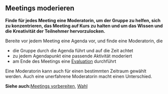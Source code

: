 ## Meetings moderieren

**Finde für jedes Meeting eine Moderatorin, um der Gruppe zu helfen, sich zu konzentrieren, das Meeting auf Kurs zu halten und um das Wissen und die Kreativität der Teilnehmer hervorzulocken.**

Bereite vor jedem Meeting eine Agenda vor, und finde eine Moderatorin, die

- die Gruppe durch die Agenda führt und auf die Zeit achtet
- zu jedem Agendapunkt eine passende Aktivität moderiert
- am Ende des Meetings eine [Evaluation](section:evaluate-meetings) durchführt

Eine Moderatorin kann auch für einen bestimmten Zeitraum gewählt werden. Auch eine unerfahrene Moderatorin macht einen Unterschied.

**Siehe auch:**[Meetings vorbereiten](section:prepare-for-meetings), [Wahl](section:role-selection)